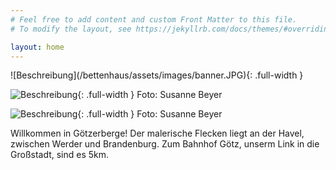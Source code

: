 ```yaml
---
# Feel free to add content and custom Front Matter to this file.
# To modify the layout, see https://jekyllrb.com/docs/themes/#overriding-theme-defaults

layout: home
---
```


<link rel="stylesheet" href="{{ "/assets/css/custom.css" | relative_url }}">
![Beschreibung](/bettenhaus/assets/images/banner.JPG){: .full-width }

![Beschreibung](/bettenhaus/assets/images/DSCF1308.jpg){: .full-width }
Foto: Susanne Beyer

![Beschreibung](/bettenhaus/assets/images/DSCF1347.jpg){: .full-width }
Foto: Susanne Beyer

Willkommen in Götzerberge! Der malerische Flecken liegt an der Havel, zwischen Werder und Brandenburg. Zum Bahnhof Götz, unserm Link in die Großstadt, sind es 5km.


